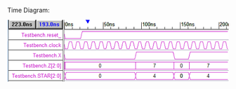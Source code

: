 Time Diagram:

![Alt text](https://github.com/Gianeh/Verilog_Simple_Components/blob/main/Parziale_05_11_2020/counter_3_bit.png "Diagram")
